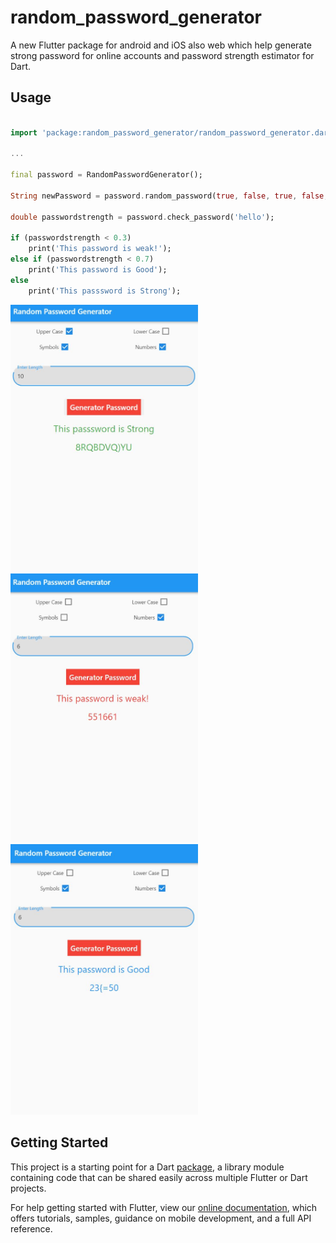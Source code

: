 # random_password_generator

A new Flutter package for android and iOS also web which help generate strong password for online accounts and password strength estimator for Dart.

## Usage

```dart

import 'package:random_password_generator/random_password_generator.dart';

...

final password = RandomPasswordGenerator();

String newPassword = password.random_password(true, false, true, false, 6);

double passwordstrength = password.check_password('hello');

if (passwordstrength < 0.3) 
    print('This password is weak!');
else if (passwordstrength < 0.7)
    print('This password is Good');
else
    print('This passsword is Strong');


```

<img src="ssq1.JPG" width="300"/> <img src="ssq2.JPG" width="300"/> <img src="ssq3.JPG" width="300"/>

## Getting Started

This project is a starting point for a Dart
[package](https://flutter.dev/developing-packages/),
a library module containing code that can be shared easily across
multiple Flutter or Dart projects.

For help getting started with Flutter, view our 
[online documentation](https://flutter.dev/docs), which offers tutorials, 
samples, guidance on mobile development, and a full API reference.
